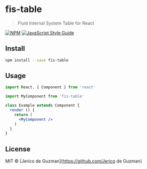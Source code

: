 # fis-table

> Fluid Internal System Table for React

[![NPM](https://img.shields.io/npm/v/fis-table.svg)](https://www.npmjs.com/package/fis-table) [![JavaScript Style Guide](https://img.shields.io/badge/code_style-standard-brightgreen.svg)](https://standardjs.com)

## Install

```bash
npm install --save fis-table
```

## Usage

```jsx
import React, { Component } from 'react'

import MyComponent from 'fis-table'

class Example extends Component {
  render () {
    return (
      <MyComponent />
    )
  }
}
```

## License

MIT © [Jerico de Guzman](https://github.com/Jerico de Guzman)
